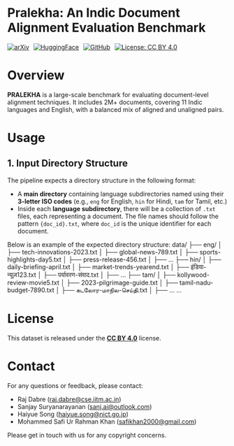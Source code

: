 # Pralekha: An Indic Document Alignment Evaluation Benchmark

<div style="display: flex; gap: 10px;">
  <a href="https://arxiv.org/abs/2411.19096">
    <img src="https://img.shields.io/badge/arXiv-2411.19096-B31B1B" alt="arXiv">
  </a>
  <a href="https://huggingface.co/datasets/ai4bharat/Pralekha">
    <img src="https://img.shields.io/badge/huggingface-Pralekha-yellow" alt="HuggingFace">
  </a>
  <a href="https://github.com/AI4Bharat/Pralekha">
    <img src="https://img.shields.io/badge/github-Pralekha-blue" alt="GitHub">
  </a>
  <a href="https://creativecommons.org/licenses/by/4.0/">
    <img src="https://img.shields.io/badge/License-CC%20BY%204.0-lightgrey" alt="License: CC BY 4.0">
  </a>
</div>

# Overview
**PRALEKHA** is a large-scale benchmark for evaluating document-level alignment techniques. It includes 2M+ documents, covering 11 Indic languages and English, with a balanced mix of aligned and unaligned pairs.

# Usage
## 1. Input Directory Structure

The pipeline expects a directory structure in the following format:

- A **main directory** containing language subdirectories named using their **3-letter ISO codes** (e.g., `eng` for English, `hin` for Hindi, `tam` for Tamil, etc.)
- Inside each **language subdirectory**, there will be a collection of `.txt` files, each representing a document. The file names should follow the pattern `{doc_id}.txt`, where `doc_id` is the unique identifier for each document.

Below is an example of the expected directory structure:
data/ ├── eng/ │ ├── tech-innovations-2023.txt │ ├── global-news-789.txt │ ├── sports-highlights-day5.txt │ ├── press-release-456.txt │ ├── ... ├── hin/ │ ├── daily-briefing-april.txt │ ├── market-trends-yearend.txt │ ├── इंडिया-न्यूज़123.txt │ ├── पर्यावरण-संवाद.txt │ ├── ... ├── tam/ │ ├── kollywood-review-movie5.txt │ ├── 2023-pilgrimage-guide.txt │ ├── tamil-nadu-budget-7890.txt │ ├── கடலோர-மாநில-செய்தி.txt │ ├── ... ...

# License

This dataset is released under the [**CC BY 4.0**](https://creativecommons.org/licenses/by/4.0/) license.


# Contact

For any questions or feedback, please contact:

- Raj Dabre ([raj.dabre@cse.iitm.ac.in](mailto:raj.dabre@cse.iitm.ac.in))  
- Sanjay Suryanarayanan ([sanj.ai@outlook.com](mailto:sanj.ai@outlook.com))  
- Haiyue Song ([haiyue.song@nict.go.jp](mailto:haiyue.song@nict.go.jp))  
- Mohammed Safi Ur Rahman Khan ([safikhan2000@gmail.com](mailto:safikhan2000@gmail.com))  

Please get in touch with us for any copyright concerns.
